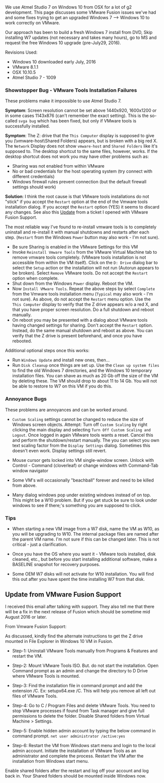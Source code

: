 We use Atmel Studio 7 on Windows 10 from OSX for a lot of g2 development. This page discusses some VMware Fusion issues we've had and some fixes trying to get an upgraded Windows 7 --> Windows 10 to work correctly on VMware. 

Our approach has been to build a fresh Windows 7 install from DVD, Skip installing W7 updates (not necessary and takes many hours), go to MS and request the free Windows 10 upgrade (pre-July29, 2016).

Revisions Used:
- Windows 10 downloaded early July, 2016
- VMware 8.1.1
- OSX 10.10.5
- Atmel Studio 7 - 1009

### Showstopper Bug - VMware Tools Installation Failures
These problems make it impossible to use Atmel Studio 7.

**Symptom**: Screen resolution cannot be set above 1440x920, 1600x1200 or in some cases 1143x876 (can't remember the exact setting). This is the so-called `svga bug` which has been fixed, but only if VMware tools is successfully installed.

**Symptom**: The Z: drive that the `This Computer` display is supposed to give you (\\vmware-host\Shared Folders) appears, but is broken with a big red X. The `Network` Display does not show `vmware-host`  and `Shared Folders` like it's supposed to. The desktop shortcut to the same files, however, works. If the desktop shortcut does not work you may have other problems such as:
- Sharing was not enabled from within VMware
- No or bad credentials for the host operating system (try connect with different credentials)
- Windows firewall rules prevent connection (but the default firewall settings should work)

**Solution**: I think the root cause is that VMware tools installations do not "stick" if you accept the `Restart` option at the end of the Vmware tools installation dialog. If you accept the `Restart` option (YES) it seems to discard any changes. See also this [Update](Windows-10-VMware-Fusion-8-Issues#update-from-vmware-fusion-support) from a ticket I opened with VMware Fusion Support.

The most reliable way I've found to re-install vmware tools is to completely uninstall and re-install it with manual shutdowns and restarts after each step. (`Restart` from the Windows `Power` button may also work - I'm not sure).
- Be sure Sharing is enabled in the VMware Settings for this VM
- Invoke `Reinstall Vmware Tools` from the VMware Virtual Machine tab to remove vmware tools completely. (VMware tools installation is not accessible from within the VM itself). Click on the `D: Drive` dialog bar to select the `Setup` action or the installation will not run (Autorun appears to be broken). Select `Remove` VMware tools. Do not accept the `Restart` option when complete.
- Shut down from the Windows `Power` display. Reboot the VM.
- Now `Install VMware Tools`. Repeat the above steps by select `Complete` from the Vmware tools installation menu (`Typical` may also work - I'm not sure). As above, do not accept the `Restart` menu option. Use the `This Computer` display to verify that the Z drive appears w/o a red X, and that you have proper screen resolution. Do a full shutdown and reboot manually. 
- On reboot you may be presented with a dialog about VMware tools having changed settings for sharing. Don't accept the `Restart` option. Instead, do the same manual shutdown and reboot as above. You can verify that the Z drive is present beforehand, and once you have rebooted.

Additional optional steps once this works:
- Run `Windows Update` and install new ones, then...
- Run `Disk Cleanup` once things are set up. Use the `Clean up system files` to find the old Windows 7 directories, and the Windows 10 temporary installation files. You can shave as much as 20 Gb off the size of the VM by deleting these. The VM should drop to about 11 to 14 Gb. You will not be able to restore to W7 on this VM if you do this.

### Annoyance Bugs
These problems are annoyances and can be worked around.

- `Custom Scaling` settings cannot be changed to reduce the size of Windows screen objects. Attempt: Turn off `Custom Scaling` by right clicking the main display and selecting `Turn Off Custom Scaling and Logout`. Once logged in again VMware tools wants a reset. Cancel this and perform the shutdown/restart manually. The you can select you own text scaling factor from the `Display Settings` dialog. Sometimes this doesn't even work. Display settings still revert.

- Mouse cursor gets locked into VM single-window screen. Unlock with Control - Command (cloverleaf) or change windows with Command-Tab window navigator

- Some VM's will occasionally "beachball" forever and need to be killed from above.

- Many dialog windows pop under existing windows instead of on top. This might be a W10 problem. But if you get stuck be sure to look under windows to see if there;'s something you are supposed to click.

### Tips
- When starting a new VM image from a W7 disk, name the VM as W10, as you will be upgrading to W10. The internal package files are named after the parent VM name. I'm not sure if this can be changed later. This is not critical - just a clarification.

- Once you have the OS where you want it - VMware tools installed, disk cleaned, etc., but before you start installing additional software, make a BASELINE snapshot for recovery purposes.

- Some OEM W7 disks will not activate for W10 installation. You will find this out after you have spent the time installing W7 from that disk.

## Update from VMware Fusion Support
I received this email after talking with support. They also tell me that there will be a fix in the next release of Fusion which should be sometime mid August 2016 or later. 

From Vmware Fusion Support:

As discussed, kindly find the alternate instructions to get the Z drive mounted in File Explorer in Windows 10 VM in Fusion. 

- Step-1: Uninstall VMware Tools manually from Programs & Features and restart the VM. 

- Step-2: Mount VMware Tools ISO. But. do not start the installation. Open Command prompt as an admin and change the directory to D Drive where VMware Tools is mounted.

- Step-3: Find the installation file in command prompt and add the extension /C. Ex: setupx64.exe /C. 
This will help you remove all left out files of VMware Tools. 

- Step-4: Go to C / Program Files and delete VMware Tools. You need to stop VMware processes if found from Task manager and give full permissions to delete the folder. Disable Shared folders from Virtual Machine > Settings. 

- Step-5: Enable hidden admin account by typing the below command in command prompt. 
`net user administrator /active:yes`

- Step-6: Restart the VM from Windows start menu and login to the local admin account. Initiate the installation of VMware Tools as an administrator and complete the process. Restart the VM after the installation from Windows start menu.  

Enable shared folders after the restart and log off your account and log back in. Your Shared folders should be mounted inside Windows now.